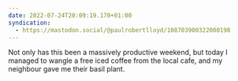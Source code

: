 ```yaml
---
date: 2022-07-24T20:09:19.170+01:00
syndication:
  - https://mastodon.social/@paulrobertlloyd/108703900322000198
---
```


Not only has this been a massively productive weekend, but today I managed to wangle a free iced coffee from the local cafe, and my neighbour gave me their basil plant.
